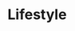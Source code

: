 <!--
 * @Author: gongyuqi
 * @Date: 2021-11-19 17:50:16
 * @LastEditTime: 2021-11-19 17:50:17
 * @LastEditors: gongyuqi
 * @Descripttion:
 * @FilePath: \vuepress\docs\lifestyle\README.md
-->

# Lifestyle

